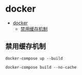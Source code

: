 # docker

<!-- TOC -->
* [docker](#docker)
  * [禁用缓存机制](#禁用缓存机制)
<!-- TOC -->

## 禁用缓存机制

```shell
docker-compose up --build

docker-compose build --no-cache

```